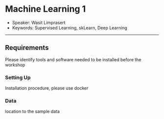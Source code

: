 # Machine Learning 1 
* Speaker: Wasit Limprasert
* Keywords: Supervised Learning, skLearn, Deep Learning

----
## Requirements
  Please identify tools and software needed to be installed before the workshop
### Setting Up
  Installation procedure, please use docker
### Data
  location to the sample data